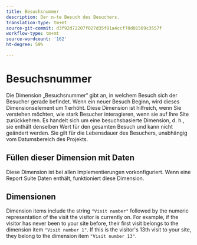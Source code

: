 ```yaml
---
title: Besuchsnummer
description: Der n-te Besuch des Besuchers.
translation-type: tm+mt
source-git-commit: d3f92d72207f027d35f81a4ccf70d01569c3557f
workflow-type: tm+mt
source-wordcount: '162'
ht-degree: 59%

---
```



# Besuchsnummer

Die Dimension „Besuchsnummer“ gibt an, in welchem Besuch sich der Besucher gerade befindet. Wenn ein neuer Besuch Beginn, wird dieses Dimensionselement um 1 erhöht. Diese Dimension ist hilfreich, wenn Sie verstehen möchten, wie stark Besucher interagieren, wenn sie auf Ihre Site zurückkehren. Es handelt sich um eine besuchsbasierte Dimension, d. h., sie enthält denselben Wert für den gesamten Besuch und kann nicht geändert werden. Sie gilt für die Lebensdauer des Besuchers, unabhängig vom Datumsbereich des Projekts.

## Füllen dieser Dimension mit Daten

Diese Dimension ist bei allen Implementierungen vorkonfiguriert. Wenn eine Report Suite Daten enthält, funktioniert diese Dimension.

## Dimensionen

Dimension items include the string `"Visit number"` followed by the numeric representation of the visit the visitor is currently on. For example, if the visitor has never been to your site before, their first visit belongs to the dimension item `"Visit number 1"`. If this is the visitor&#39;s 13th visit to your site, they belong to the dimension item `"Visit number 13"`.
